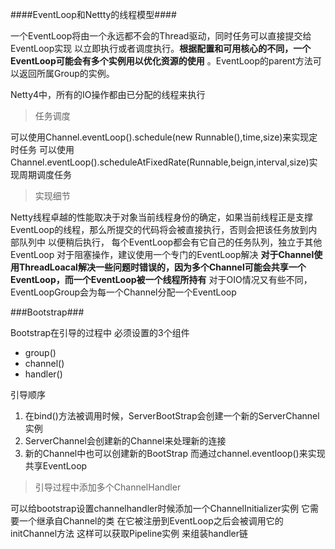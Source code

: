 ####EventLoop和Nettty的线程模型####

一个EventLoop将由一个永远都不会的Thread驱动，同时任务可以直接提交给EventLoop实现
以立即执行或者调度执行。**根据配置和可用核心的不同，一个EventLoop可能会有多个实例用以优化资源的使用**
。EventLoop的parent方法可以返回所属Group的实例。
 
 Netty4中，所有的IO操作都由已分配的线程来执行 
 
 >任务调度
 
 可以使用Channel.eventLoop().schedule(new Runnable(),time,size)来实现定时任务
 可以使用Channel.eventLoop().scheduleAtFixedRate(Runnable,beign,interval,size)实现周期调度任务
 
 >实现细节
 
 Netty线程卓越的性能取决于对象当前线程身份的确定，如果当前线程正是支撑EventLoop的线程，那么所提交的代码将会被直接执行，否则会把该任务放到内部队列中
 以便稍后执行，
 每个EventLoop都会有它自己的任务队列，独立于其他EventLoop
 对于阻塞操作，建议使用一个专门的EventLoop解决
 **对于Channel使用ThreadLoacal解决一些问题时错误的，因为多个Channel可能会共享一个EventLoop，而一个EventLoop被一个线程所持有**
 对于OIO情况又有些不同，EventLoopGroup会为每一个Channel分配一个EventLoop
 
 ###Bootstrap###
 
 Bootstrap在引导的过程中 必须设置的3个组件
 * group()
 * channel()
 * handler()
 
 引导顺序
 1. 在bind()方法被调用时候，ServerBootStrap会创建一个新的ServerChannel实例
 2. ServerChannel会创建新的Channel来处理新的连接
 3. 新的Channel中也可以创建新的BootStrap 而通过channel.eventloop()来实现共享EventLoop
 
 >引导过程中添加多个ChannelHandler
 
 可以给bootstrap设置channelhandler时候添加一个ChannelInitializer实例
 它需要一个继承自Channel的类  在它被注册到EventLoop之后会被调用它的initChannel方法
 这样可以获取Pipeline实例 来组装handler链